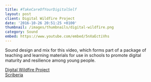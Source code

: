 ```yaml
---
title: #TakeCareOfYourDigitalSelf
layout: post
client: Digital Wildfire Project
date: '2016-10-26 20:51:25 +0100'
thumbnail: /images/thumbnails/digital-wildfire.png
category: Sound
embed: https://www.youtube.com/embed/5nXaEctiVhs
---
```


Sound design and mix for this video, which forms part of a package of teaching and learning materials for use in schools to promote digital maturity and resilience among young people.

[Digital Wildfire Project](http://digitalwildfire.org/)  
[Scriberia](http://www.scriberia.co.uk/)
